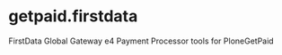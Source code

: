 getpaid.firstdata
=================

FirstData Global Gateway e4 Payment Processor tools for PloneGetPaid
